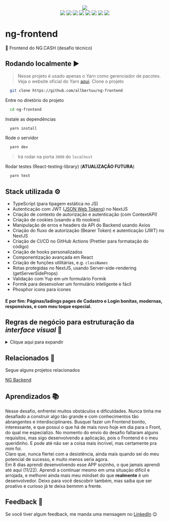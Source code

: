 <div align="center">
  <img src="https://img.shields.io/badge/status-developing-blue" />
</div>
<div align="center">
  <img src="https://img.shields.io/badge/NextJS-black?&logo=next.js&logoColor=white" />
  <img src="https://img.shields.io/badge/React-%2320232a.svg?&logo=react&logoColor=%2361DAFB" />
  <img src="https://img.shields.io/badge/TypeScript-007ACC?&logo=typescript&logoColor=white" />
  <img src="https://img.shields.io/badge/-Axios-%23000000" />
  <img src="https://img.shields.io/badge/-Formik-%231d4c78" />
  <img src="https://img.shields.io/badge/-Yup-%23bf28b3" />
  <img src="https://img.shields.io/badge/-HeadlessUI-%23437cf7" />
  <img src="https://img.shields.io/badge/TailwindCSS-%2338B2AC.svg?&logo=tailwind-css&logoColor=white" />
</div>

# ng-frontend

🎨 Frontend do NG.CASH (desafio técnico)

## Rodando localmente ▶

> Nesse projeto é usado apenas o Yarn como gerenciador de pacotes. Veja o website oficial do Yarn [aqui](https://yarnpkg.com/).
Clone o projeto

```bash
  git clone https://github.com/allbertuu/ng-frontend
```

Entre no diretório do projeto

```bash
  cd ng-frontend
```

Instale as dependências

```bash
  yarn install
```

Rode o servidor

```bash
  yarn dev
```
> Irá rodar na porta `3000` do `localhost`

Rodar testes (React-testing-library) (**ATUALIZAÇÃO FUTURA**)

```bash
  yarn test
```

## Stack utilizada ⚙

-   TypeScript (para tipagem estática no JS)
-   Autenticação com JWT ([JSON Web Tokens](https://jwt.io/introduction)) no NextJS
-   Criação de contexto de autorização e autenticação (com ContextAPI)
-   Criação de cookies (usando a lib nookies)
-   Manipulação de erros e headers da API do Backend usando Axios
-   Criação do fluxo de autorização (Bearer Token) e autenticação (JWT) no NextJS
-   Criação de CI/CD no GitHub Actions (Prettier para formatação do código)
-   Criação de hooks personalizados
-   Componentização avançada em React
-   Criação de funções utilitárias, e.g. `classNames`
-   Rotas protegidas no NextJS, usando Server-side-rendering (getServerSideProps)
-   Validação com Yup em um formulário Formik
-   Formik para desenvolver um formulário inteligente e fácil
-   Phosphor icons para ícones

#### E por fim: Páginas/ladings pages de Cadastro e Login bonitas, modernas, responsivas, e com meu toque especial.

## Regras de negócio para estruturação da _interface visual_ 📑

<details>
<summary>Clique aqui para expandir</summary>  

- [x] Página para realizar o cadastro na NG informando _username_ e _password._  
- [x] Página para realizar o login informando _username_ e _password._  
- [-] Com o usuário logado, a página principal deve apresentar:  
  - [-] _balance_ atual do usuário;  
  - [-] Seção voltada à realização de transferências para outros usuários NG a partir do _username_ de quem sofrerá o _cash-in_;  
  - [-] Tabela com os detalhes de todas as transações que o usuário participou;  
  - [-] Mecanismo para filtrar a tabela por data de transação e/ou transações do tipo _cash-in_/_cash-out_;  
  - [x] Botão para realizar o _log-out._  

</details>

## Relacionados 🔗

Segue alguns projetos relacionados

[NG Backend](https://github.com/allbertuu/ng-backend)

## Aprendizados 📚

Nesse desafio, enfrentei muitos obstáculos e dificuldades. Nunca tinha me desafiado a construir algo tão grande e com conhecimentos tão abrangentes e interdisciplinares. Busquei fazer um Frontend bonito, interessante, e que possui o que há de mais novo hoje em dia para o Front, do qual me especializo. No momento do envio do desafio faltaram alguns requisitos, mas sigo desenvolvendo a aplicação, pois o Frontend é o meu queridinho. E pode até não ser a coisa mais íncrivel, mas certamente pra mim foi.  
Claro que, nunca flertei com a desistência, ainda mais quando sei do meu potencial de sucesso, e muito menos seria agora.  
Em 8 dias aprendi desenvolvendo esse APP sozinho, o que jamais aprendi até aqui (11/22). Aprendi a continuar mesmo em uma situação difícil e arrojada, e melhorei ainda mais meu mindset do que **realmente** é um desenvolvedor. Deixo para você descobrir também, mas saiba que ser proativo e curioso já te deixa bemmm a frente.

## Feedback 💬

Se você tiver algum feedback, me manda uma mensagem no [LinkedIn](https://www.linkedin.com/in/albertov-albuquerque/) 😉
